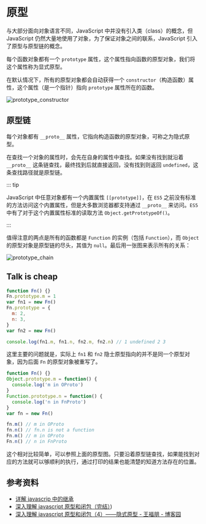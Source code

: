 # 原型

与大部分面向对象语言不同，JavaScript 中并没有引入类（class）的概念，但 JavaScript 仍然大量地使用了对象，为了保证对象之间的联系，JavaScript 引入了原型与原型链的概念。

每个函数对象都有一个 `prototype` 属性，这个属性指向函数的原型对象，我们将这个属性称为显式原型。

在默认情况下，所有的原型对象都会自动获得一个 `constructor`（构造函数）属性，这个属性（是一个指针）指向 `prototype` 属性所在的函数。

<img :src="$withBase('/images/js/prototype_constructor.png')" alt="prototype_constructor">

## 原型链

每个对象都有 `__proto__` 属性，它指向构造函数的原型对象，可称之为隐式原型。

在查找一个对象的属性时，会先在自身的属性中查找。如果没有找到就沿着 `__proto__` 这条链查找，最终找到后就直接返回，没有找到则返回 `undefined`，这条查找路径就是原型链。

::: tip

JavaScript 中任意对象都有一个内置属性 `[[prototype]]`，在 `ES5` 之前没有标准的方法访问这个内置属性，但是大多数浏览器都支持通过 `__proto__` 来访问。`ES5` 中有了对于这个内置属性标准的读取方法 `Object.getPrototypeOf()`。

:::

值得注意的两点是所有的函数都是 `Function` 的实例（包括 `Function`），而 `Object` 的原型对象是原型链的尽头，其值为 `null`。最后用一张图来表示所有的关系：

<img :src="$withBase('/images/js/prototype_chain.jpg')" alt="prototype_chain">

## Talk is cheap

```javascript
function Fn() {}
Fn.prototype.m = 1
var fn1 = new Fn()
Fn.prototype = {
  m: 2,
  n: 3,
}
var fn2 = new Fn()

console.log(fn1.m, fn1.n, fn2.m, fn2.n) // 1 undefined 2 3
```

这里主要的问题就是，实际上 `fn1` 和 `fn2` 隐士原型指向的并不是同一个原型对象，因为后面 `Fn` 的原型对象被重写了。

```javascript
function Fn() {}
Object.prototype.m = function() {
  console.log('m in OProto')
}
Function.prototype.n = function() {
  console.log('n in FnProto')
}
var fn = new Fn()

fn.m() // m in OProto
fn.n() // fn.n is not a function
Fn.m() // m in OProto
Fn.n() // n in FnProto
```

这个相对比较简单，可以参照上面的原型图。只要沿着原型链查找，如果能找到对应的方法就可以够顺利的执行，通过打印的结果也能清楚的知道方法存在的位置。

## 参考资料

- [详解 javascrip 中的继承](https://dongwanhong.github.io/BlogV1.0.0/blog-js/2018/01/inherit.html)
- [深入理解 javascript 原型和闭包（完结）](http://www.cnblogs.com/wangfupeng1988/p/3977924.html))
- [深入理解 javascript 原型和闭包（4）——隐式原型 - 王福朋 - 博客园](https://www.cnblogs.com/wangfupeng1988/p/3979290.html)
